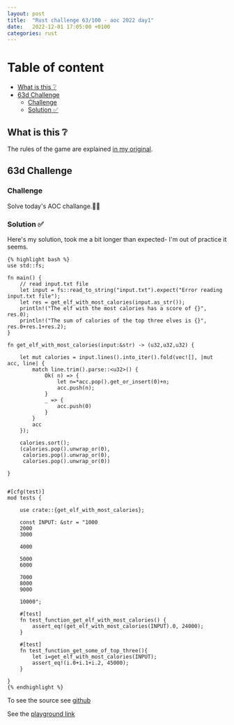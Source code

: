 ```yaml
---
layout: post
title:  "Rust challenge 63/100 - aoc 2022 day1"
date:   2022-12-01 17:05:00 +0100
categories: rust
---
```



#  Table of content
<!-- MarkdownTOC autolink="true" -->

- [What is this :grey_question:](#what-is-this-grey_question)
- [63d Challenge](#63d-challenge)
    - [Challenge](#challenge)
    - [Solution :white_check_mark:](#solution-white_check_mark)

<!-- /MarkdownTOC -->

## What is this :grey_question: 

The rules of the game are explained [in my original](https://maebli.github.io/rust/2021/10/18/100rust.html). 

## 63d Challenge
### Challenge

Solve today's AOC challange.🎅🦀

### Solution :white_check_mark:

Here's my solution, took me a bit longer than expected- I'm out of practice it seems.

    {% highlight bash %}
    use std::fs;

    fn main() {
        // read input.txt file
        let input = fs::read_to_string("input.txt").expect("Error reading input.txt file");
        let res = get_elf_with_most_calories(input.as_str());
        println!("The elf with the most calories has a score of {}", res.0);
        println!("The sum of calories of the top three elves is {}", res.0+res.1+res.2);
    }

    fn get_elf_with_most_calories(input:&str) -> (u32,u32,u32) {
        
        let mut calories = input.lines().into_iter().fold(vec![], |mut acc, line| {
            match line.trim().parse::<u32>() {
                Ok( n) => {
                    let n=*acc.pop().get_or_insert(0)+n;
                    acc.push(n);
                }
                _ => {
                    acc.push(0)
                }
            }
            acc
        });

        calories.sort();
        (calories.pop().unwrap_or(0),
         calories.pop().unwrap_or(0),
         calories.pop().unwrap_or(0))

    }


    #[cfg(test)]
    mod tests {

        use crate::{get_elf_with_most_calories};

        const INPUT: &str = "1000
        2000
        3000
        
        4000
        
        5000
        6000
        
        7000
        8000
        9000
        
        10000";

        #[test]
        fn test_function_get_elf_with_most_calories() {
            assert_eq!(get_elf_with_most_calories(INPUT).0, 24000);
        }

        #[test]
        fn test_function_get_some_of_top_three(){
            let i=get_elf_with_most_calories(INPUT);
            assert_eq!(i.0+i.1+i.2, 45000);
        }

    }
    {% endhighlight %}

To see the source see [github](https://github.com/maebli/100rustsnippets/tree/master/aoc-2022-day1) 

See the [playground link](https://play.rust-lang.org/?version=stable&mode=debug&edition=2021&gist=a5d952a1c88527a6ee6eb7f7eeefa28a)

